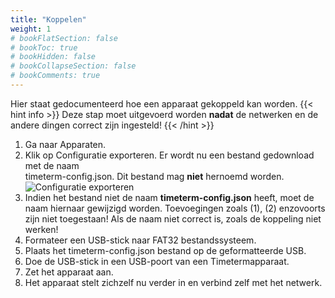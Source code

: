 ```yaml
---
title: "Koppelen"
weight: 1
# bookFlatSection: false
# bookToc: true
# bookHidden: false
# bookCollapseSection: false
# bookComments: true
---
```


Hier staat gedocumenteerd hoe een apparaat gekoppeld kan worden.
{{< hint info >}}
   Deze stap moet uitgevoerd worden **nadat** de netwerken 
   en de andere dingen correct zijn ingesteld!
{{< /hint >}}
1. Ga naar Apparaten.
2. Klik op Configuratie exporteren. Er wordt nu een bestand gedownload met de naam  
   timeterm-config.json. Dit bestand mag **niet** hernoemd worden.
    ![Configuratie exporteren](/export-config.png)
3. Indien het bestand niet de naam **timeterm-config.json** heeft, moet de naam hiernaar gewijzigd worden.
   Toevoegingen zoals (1), (2) enzovoorts zijn niet toegestaan! Als de naam niet correct is, zoals
   de koppeling niet werken!
4. Formateer een USB-stick naar FAT32 bestandssysteem.
5. Plaats het timeterm-config.json bestand op de geformatteerde USB.
6. Doe de USB-stick in een USB-poort van een Timetermapparaat.
7. Zet het apparaat aan.
8. Het apparaat stelt zichzelf nu verder in en verbind zelf met het netwerk.